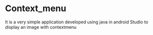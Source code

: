 # Context_menu
It is a very simple application developed using java in android Studio to display an image with contextmenu
